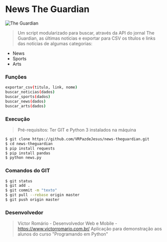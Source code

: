 # News The Guardian

![The Guardian](https://media-assets-05.thedrum.com/cache/images/thedrum-prod/s3-news-tmp-90538-download--2x1--900.jpg)

> Um script modularizado para buscar, através da API do jornal The Guardian, as últimas notícias e exportar para CSV os títulos e links das notícias de algumas categorias:

  - News
  - Sports
  - Arts

### Funções 

```sh
exportar_csv(titulo, link, nome)
buscar_noticias(dados)
buscar_sports(dados)
buscar_news(dados)
buscar_arts(dados)
```

### Execução
> Pré-requisitos: Ter GIT e Python 3 instalados na máquina
```sh
$ git clone https://github.com/VRPazdeJesus/news-theguardian.git
$ cd news-theguardian
$ pip install requests
$ pip install pandas
$ python news.py
```
### Comandos do GIT
```sh
$ git status
$ git add .
$ git commit -m "texto"
$ git pull --rebase origin master
$ git push origin master
```

### Desenvolvedor
> Víctor Romário - 
> Desenvolvedor Web e Mobile - https://www.victorromario.com.br/
> Aplicação para demonstração aos alunos do curso "Programando em Python"
